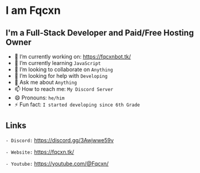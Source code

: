 # I am Fqcxn

## I'm a Full-Stack Developer and Paid/Free Hosting Owner

- 🔭 I’m currently working on: https://fqcxnbot.tk/
- 🌱 I’m currently learning `JavaScript`
- 👯 I’m looking to collaborate on `Anything`
- 🤔 I’m looking for help with `Developing`
- 💬 Ask me about `Anything`
- 📫 How to reach me: `My Discord Server`
- 😄 Pronouns: `he/him`
- ⚡ Fun fact: `I started developing since 6th Grade`

## Links

`- Discord:` https://discord.gg/3Awjwwe59v

`- Website:` https://fqcxn.tk/

`- Youtube:` https://youtube.com/@Fqcxn/

</details>
